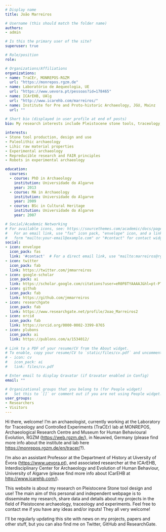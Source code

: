 ```yaml
---
# Display name
title: João Marreiros

# Username (this should match the folder name)
authors:
- admin

# Is this the primary user of the site?
superuser: true

# Role/position
role:

# Organizations/Affiliations
organizations:
- name: TraCEr, MONREPOS-RGZM
  url: "https://monrepos.rgzm.de"
- name: Laboratório de Aequeologia, UE
  url: "https://www.uevora.pt/pessoas?id=178465"
- name: ICArEHB, UAlg
  url: "http://www.icarehb.com/marreiros/"
- name: Institute for Pre and Proto-historic Archaeology, JGU, Mainz
  url: ""
  
# Short bio (displayed in user profile at end of posts)
bio: My research interests include Pleistocene stone tools, traceology, digital archaeology and experimental archaeology

interests:
- Stone tool production, design and use
- Paleolithic archaeology
- Lihic raw material properties
- Experimental archaeology
- Repreducible research and FAIR principles
- Robots in experimental archaeology

education:
  courses:
  - course: PhD in Archaeology
    institution: Universidade do Algarve
    year: 2013
  - course: MA in Archaeology
    institution: Universidade do Algarve
    year: 2009
  - course: BSc in Cultural Heritage
    institution: Universidade do Algarve
    year: 2007

# Social/Academic Networking
# For available icons, see: https://sourcethemes.com/academic/docs/page-builder/#icons
#   For an email link, use "fas" icon pack, "envelope" icon, and a link in the
#   form "mailto:your-email@example.com" or "#contact" for contact widget.
social:
- icon: envelope
  icon_pack: fas
  link: '#contact'  # For a direct email link, use "mailto:marreiros@rgzm.de".
- icon: twitter
  icon_pack: fab
  link: https://twitter.com/jmmarreiros
- icon: google-scholar
  icon_pack: ai
  link: https://scholar.google.com/citations?user=eR0P8TYAAAAJ&hl=pt-PT&authuser=1
- icon: github
  icon_pack: fab
  link: https://github.com/jmmarreiros
- icon: researchgate
  icon_pack: fab
  link: https://www.researchgate.net/profile/Joao_Marreiros2
- icon: orcid
  icon_pack: fab
  link: https://orcid.org/0000-0002-3399-8765
- icon: plubons
  icon_pack: ai
  link: https://publons.com/a/1534012/
  
# Link to a PDF of your resume/CV from the About widget.
# To enable, copy your resume/CV to `static/files/cv.pdf` and uncomment the lines below.
# - icon: cv
#   icon_pack: ai
#   link: files/cv.pdf

# Enter email to display Gravatar (if Gravatar enabled in Config)
email: ""

# Organizational groups that you belong to (for People widget)
#   Set this to `[]` or comment out if you are not using People widget.
user_groups:
- Researchers
- Visitors
---
```


Hi there, welcome! 
I’m an archaeologist, currently working at the Laboratory for Traceology and Controlled Experiments (TraCEr) lab at MONREPOS, Archaeological Research Centre and Museum for Human Behavioural Evolution, RGZM (https://web.rgzm.de/), in Neuwied, Germany (please find more info about the institute and lab here https://monrepos.rgzm.de/en/tracer/?). 

I’m also an assistant Professor at the Department of History at Uiversity of Évora (https://www.uevora.pt), and associated researcher at the ICArEHB, Interdisciplinary Center for Archaeology and Evolution of Human Behaviour, University of Algarve (please find more info about ICarEHB at http://www.icarehb.com/).

This website is about my research on Pleistocene Stone tool design and use! The main aim of this personal and independent webpage is to disseminate my research, share data and details about my projects in the field of Pleistocene archaeology, traceology and experiments. Feel free to contact me if you have any ideas and/or inputs! They all very welcome!

I'll be regularly updating this site with news on my projects, papers and other stuff, but you can also find me on Twitter, GitHub and ResearchGate.

